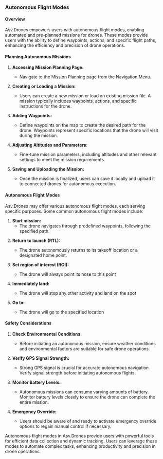 ### Autonomous Flight Modes

#### Overview

Asv.Drones empowers users with autonomous flight modes, enabling automated and pre-planned missions for drones. These modes provide users with the ability to define waypoints, actions, and specific flight paths, enhancing the efficiency and precision of drone operations.

#### Planning Autonomous Missions

1. **Accessing Mission Planning Page:**
   - Navigate to the Mission Planning page from the Navigation Menu.

2. **Creating or Loading a Mission:**
   - Users can create a new mission or load an existing mission file. A mission typically includes waypoints, actions, and specific instructions for the drone.

3. **Adding Waypoints:**
   - Define waypoints on the map to create the desired path for the drone. Waypoints represent specific locations that the drone will visit during the mission.

4. **Adjusting Altitudes and Parameters:**
   - Fine-tune mission parameters, including altitudes and other relevant settings to meet the mission requirements.

5. **Saving and Uploading the Mission:**
   - Once the mission is finalized, users can save it locally and upload it to connected drones for autonomous execution.

#### Autonomous Flight Modes

Asv.Drones may offer various autonomous flight modes, each serving specific purposes. Some common autonomous flight modes include:

1. **Start mission:**
   - The drone navigates through predefined waypoints, following the specified path.

<!-- 2. **Orbit Mode:**
   - The drone orbits around a specific point of interest, capturing images or video footage.

3. **Survey Mode:**
   - The drone systematically covers an area, capturing data or imagery with precision.

4. **Follow Me Mode:**
   - The drone follows a moving target, such as a GPS-enabled device, ensuring dynamic tracking. -->

2. **Return to launch (RTL):**
   - The drone autonomously returns to its takeoff location or a designated home point.

3. **Set region of interest (ROI):**
   - The drone will always point its nose to this point

4. **Immediately land:**
   - The drone will stop any other activity and land on the spot

5. **Go to:**
   - The drone will go to the specified location

#### Safety Considerations

1. **Check Environmental Conditions:**
   - Before initiating an autonomous mission, ensure weather conditions and environmental factors are suitable for safe drone operations.

2. **Verify GPS Signal Strength:**
   - Strong GPS signal is crucial for accurate autonomous navigation. Verify signal strength before initiating autonomous flights.

3. **Monitor Battery Levels:**
   - Autonomous missions can consume varying amounts of battery. Monitor battery levels closely to ensure the drone can complete the entire mission.

4. **Emergency Override:**
   - Users should be aware of and ready to activate emergency override options to regain manual control if necessary.

Autonomous flight modes in Asv.Drones provide users with powerful tools for efficient data collection and dynamic tracking. Users can leverage these modes to automate complex tasks, enhancing productivity and precision in drone operations.